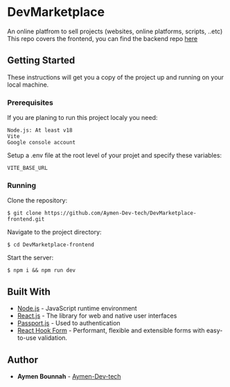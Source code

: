 # DevMarketplace

An online platfrom to sell projects (websites, online platforms, scripts, ..etc) 
This repo covers the frontend, you can find the backend repo [here](https://github.com/Aymen-Dev-tech/DevMarketplace-backend) 

## Getting Started

These instructions will get you a copy of the project up and running on your local machine.

### Prerequisites

If you are planing to run this project localy you need:

```
Node.js: At least v18
Vite
Google console account
```
Setup a .env file at the root level of your projet and specify these variables: 

```
VITE_BASE_URL
```
### Running

Clone the repository: 
```
$ git clone https://github.com/Aymen-Dev-tech/DevMarketplace-frontend.git
```

Navigate to the project directory: 

```
$ cd DevMarketplace-frontend
```
Start the server: 
```
$ npm i && npm run dev
```
## Built With

- [Node.js](https://nodejs.org/en) - JavaScript runtime environment
- [React.js](https://react.dev/) - The library for web and native user interfaces
- [Passport.js](https://www.passportjs.org/) - Used to authentication
- [React Hook Form](https://react-hook-form.com/) - Performant, flexible and extensible forms with easy-to-use validation.

## Author

- **Aymen Bounnah** - [Aymen-Dev-tech](https://github.com/Aymen-Dev-tech)





